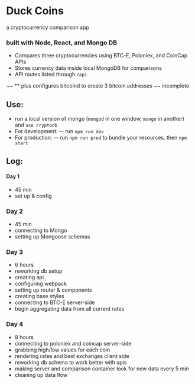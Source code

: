 # Duck Coins
a cryptocurrency comparison app

### built with Node, React, and Mongo DB

- Compares three cryptocurrencies using BTC-E, Poloniex, and CoinCap APIs
- Stores currency data inside local MongoDB for comparisons
- API routes listed through `/api`

~~ ** plus configures bitcoind to create 3 bitcoin addresses ~~ incomplete

## Use:
- run a local version of mongo (`mongod` in one window, `mongo` in another) and `use cryptodb`
- For development:
  -- run `npm run dev`
- For production:
  -- run `npm run prod` to bundle your resources, then `npm start`

## Log:
#### Day 1
- 45 min
- set up & config

### Day 2
- 45 min
- connecting to Mongo
- setting up Mongoose schemas

### Day 3
- 6 hours
- reworking db setup
- creating api
- configuring webpack
- setting up router & components
- creating base styles
- connecting to BTC-E server-side
- begin aggregating data from all current rates

### Day 4
- 8 hours
- connecting to poloniex and coincap server-side
- grabbing high/low values for each coin
- rendering rates and best exchanges client side
- reworking db schema to work better with apis
- making server and comparison container look for new data every 5 min
- cleaning up data flow
